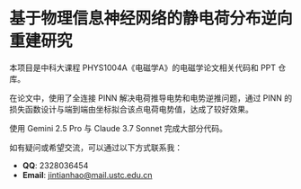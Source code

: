 # 基于物理信息神经网络的静电荷分布逆向重建研究
本项目是中科大课程 PHYS1004A《电磁学A》的电磁学论文相关代码和 PPT 仓库。

在论文中，使用了全连接 PINN 解决电荷推导电势和电势逆推问题，通过 PINN 的损失函数设计与端到端由坐标拟合该点电荷电势值，达成了较好效果。

使用 Gemini 2.5 Pro 与 Claude 3.7 Sonnet 完成大部分代码。

如有疑问或希望交流，可以通过以下方式联系我：

- **QQ**: 2328036454
- **Email**: [jintianhao@mail.ustc.edu.cn](mailto:jintianhao@mail.ustc.edu.cn)